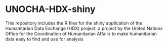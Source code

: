 UNOCHA-HDX-shiny
================

This repository includes the R files for the shiny application of the Humanitarian Data Exchange (HDX) project, a project by the United Nations Office for the Coordination of Humanitarian Affairs to make humanitarian data easy to find and use for analysis
